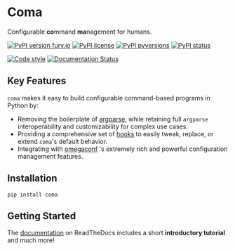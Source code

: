 # Coma

Configurable **co**mmand **ma**nagement for humans.

[![PyPI version fury.io](https://badge.fury.io/py/coma.svg)](https://pypi.org/project/coma/)
[![PyPI license](https://img.shields.io/pypi/l/coma.svg)](https://pypi.org/project/coma/)
[![PyPI pyversions](https://img.shields.io/pypi/pyversions/coma.svg)](https://pypi.org/project/coma/)
[![PyPI status](https://img.shields.io/pypi/status/coma.svg)](https://pypi.org/project/coma/)

[![Code style](https://img.shields.io/badge/code%20style-black-000000.svg)](https://github.com/francois-rd/coma/)
[![Documentation Status](https://readthedocs.org/projects/coma/badge/?version=latest)](http://coma.readthedocs.io/?badge=latest)

## Key Features

``coma`` makes it easy to build configurable command-based programs in Python by:

* Removing the boilerplate of [argparse](https://docs.python.org/3/library/argparse.html), while retaining full ``argparse`` interoperability and customizability for complex use cases.
* Providing a comprehensive set of [hooks](https://en.wikipedia.org/wiki/Hooking) to easily tweak, replace, or extend ``coma``'s default behavior.
* Integrating with [omegaconf](https://github.com/omry/omegaconf/) 's extremely rich and powerful configuration management features.

## Installation

```console
pip install coma
```

## Getting Started

The [documentation](https://coma.readthedocs.io/) on ReadTheDocs includes a short
**introductory tutorial** and much more! 
